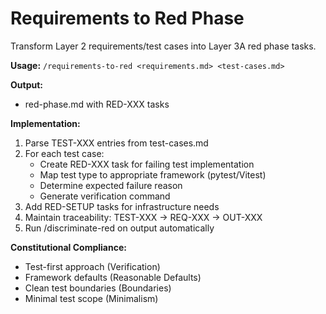 # Requirements to Red Phase

Transform Layer 2 requirements/test cases into Layer 3A red phase tasks.

**Usage:** `/requirements-to-red <requirements.md> <test-cases.md>`

**Output:**
- red-phase.md with RED-XXX tasks

**Implementation:**
1. Parse TEST-XXX entries from test-cases.md
2. For each test case:
   - Create RED-XXX task for failing test implementation
   - Map test type to appropriate framework (pytest/Vitest)
   - Determine expected failure reason
   - Generate verification command
3. Add RED-SETUP tasks for infrastructure needs
4. Maintain traceability: TEST-XXX → REQ-XXX → OUT-XXX
5. Run /discriminate-red on output automatically

**Constitutional Compliance:**
- Test-first approach (Verification)
- Framework defaults (Reasonable Defaults)
- Clean test boundaries (Boundaries)
- Minimal test scope (Minimalism)